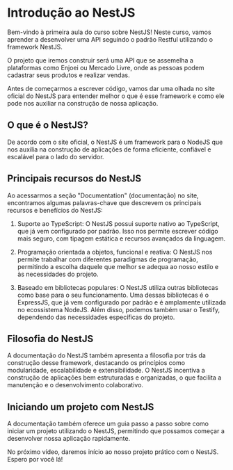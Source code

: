 # Introdução ao NestJS

Bem-vindo à primeira aula do curso sobre NestJS! Neste curso, vamos aprender a desenvolver uma API seguindo o padrão Restful utilizando o framework NestJS.

O projeto que iremos construir será uma API que se assemelha a plataformas como Enjoei ou Mercado Livre, onde as pessoas podem cadastrar seus produtos e realizar vendas.

Antes de começarmos a escrever código, vamos dar uma olhada no site oficial do NestJS para entender melhor o que é esse framework e como ele pode nos auxiliar na construção de nossa aplicação.

## O que é o NestJS?

De acordo com o site oficial, o NestJS é um framework para o NodeJS que nos auxilia na construção de aplicações de forma eficiente, confiável e escalável para o lado do servidor.

## Principais recursos do NestJS

Ao acessarmos a seção "Documentation" (documentação) no site, encontramos algumas palavras-chave que descrevem os principais recursos e benefícios do NestJS:

1. Suporte ao TypeScript: O NestJS possui suporte nativo ao TypeScript, que já vem configurado por padrão. Isso nos permite escrever código mais seguro, com tipagem estática e recursos avançados da linguagem.

2. Programação orientada a objetos, funcional e reativa: O NestJS nos permite trabalhar com diferentes paradigmas de programação, permitindo a escolha daquele que melhor se adequa ao nosso estilo e às necessidades do projeto.

3. Baseado em bibliotecas populares: O NestJS utiliza outras bibliotecas como base para o seu funcionamento. Uma dessas bibliotecas é o ExpressJS, que já vem configurado por padrão e é amplamente utilizada no ecossistema NodeJS. Além disso, podemos também usar o Testify, dependendo das necessidades específicas do projeto.

## Filosofia do NestJS

A documentação do NestJS também apresenta a filosofia por trás da construção desse framework, destacando os princípios como modularidade, escalabilidade e extensibilidade. O NestJS incentiva a construção de aplicações bem estruturadas e organizadas, o que facilita a manutenção e o desenvolvimento colaborativo.

## Iniciando um projeto com NestJS

A documentação também oferece um guia passo a passo sobre como iniciar um projeto utilizando o NestJS, permitindo que possamos começar a desenvolver nossa aplicação rapidamente.

No próximo vídeo, daremos início ao nosso projeto prático com o NestJS. Espero por você lá!